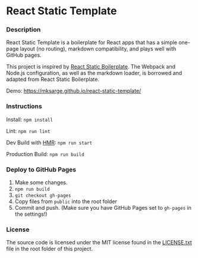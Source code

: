 # React Static Template

### Description

React Static Template is a boilerplate for React apps that has a simple one-page layout
(no routing), markdown compatibility, and plays well with GitHub pages.

This project is inspired by [React Static Boilerplate][rsb]. The Webpack and Node.js 
configuration, as well as the markdown loader, is borrowed and adapted from React Static Boilerplate.

Demo: https://mksarge.github.io/react-static-template/

### Instructions

Install: `npm install`

Lint: `npm run lint`

Dev Build with [HMR][hmr]: `npm run start`

Production Build: `npm run build`

### Deploy to GitHub Pages

1. Make some changes.
2. `npm run build`
3. `git checkout gh-pages`
4. Copy files from `public` into the root folder
5. Commit and push. (Make sure you have GitHub Pages set to `gh-pages` in the settings!)

### License

The source code is licensed under the MIT license found in the [LICENSE.txt][license] file in the root folder of this project.

[rsb]: <https://github.com/kriasoft/react-static-boilerplate>
[hmr]: <https://webpack.github.io/docs/hot-module-replacement.html>
[license]: <https://github.com/mksarge/react-static-template/blob/master/LICENSE.txt>
